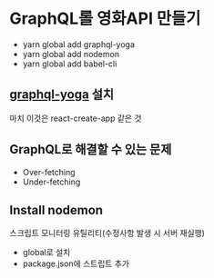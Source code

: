 # GraphQL롤 영화API 만들기

- yarn global add graphql-yoga
- yarn global add nodemon
- yarn global add babel-cli

## [graphql-yoga](https://github.com/prisma/graphql-yoga) 설치

마치 이것은 react-create-app 같은 것

## GraphQL로 해결할 수 있는 문제

- Over-fetching
- Under-fetching

## Install nodemon

스크립트 모니터링 유틸리티(수정사항 발생 시 서버 재실행)

- global로 설치
- package.json에 스트립트 추가

